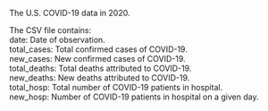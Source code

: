 The U.S. COVID-19 data in 2020.  


The CSV file contains:  
date: Date of observation.  
total_cases: Total confirmed cases of COVID-19.  
new_cases: New confirmed cases of COVID-19.  
total_deaths: Total deaths attributed to COVID-19.  
new_deaths: New deaths attributed to COVID-19.  
total_hosp: Total number of COVID-19 patients in hospital.  
new_hosp: Number of COVID-19 patients in hospital on a given day.  
